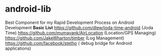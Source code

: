 # android-lib
Best Component for my Rapid Development Process on Android Development
**Basic List**
https://github.com/dlew/joda-time-android (Joda Time)
https://github.com/mumayank/AirLocation (Location/GPS Managing)
https://github.com/JakeWharton/timber (Log Management)
https://github.com/facebook/stetho ( debug bridge for Android applications)

